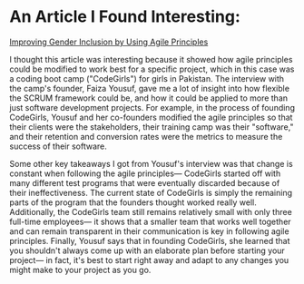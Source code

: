 # An Article I Found Interesting:
[Improving Gender Inclusion by Using Agile Principles](https://www.infoq.com/news/2021/10/gender-inclusion-agile/)

I thought this article was interesting because it showed how agile principles could be modified to work best for a specific project, which in this case was a coding boot camp ("CodeGirls") for girls in Pakistan. The interview with the camp's founder, Faiza Yousuf, gave me a lot of insight into how flexible the SCRUM framework could be, and how it could be applied to more than just software development projects. For example, in the process of founding CodeGirls, Yousuf and her co-founders modified the agile principles so that their clients were the stakeholders, their training camp was their "software," and their retention and conversion rates were the metrics to measure the success of their software.

Some other key takeaways I got from Yousuf's interview was that change is constant when following the agile principles— CodeGirls started off with many different test programs that were eventually discarded because of their ineffectiveness. The current state of CodeGirls is simply the remaining parts of the program that the founders thought worked really well. Additionally, the CodeGirls team still remains relatively small with only three full-time employees— it shows that a smaller team that works well together and can remain transparent in their communication is key in following agile principles. Finally, Yousuf says that in founding CodeGirls, she learned that you shouldn't always come up with an elaborate plan before starting your project— in fact, it's best to start right away and adapt to any changes you might make to your project as you go.
